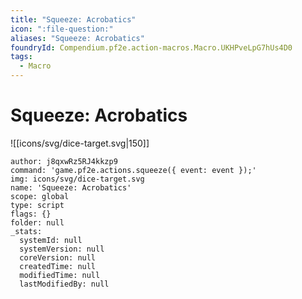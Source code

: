 ```yaml
---
title: "Squeeze: Acrobatics"
icon: ":file-question:"
aliases: "Squeeze: Acrobatics"
foundryId: Compendium.pf2e.action-macros.Macro.UKHPveLpG7hUs4D0
tags:
  - Macro
---
```


# Squeeze: Acrobatics
![[icons/svg/dice-target.svg|150]]

```Macro
author: j8qxwRz5RJ4kkzp9
command: 'game.pf2e.actions.squeeze({ event: event });'
img: icons/svg/dice-target.svg
name: 'Squeeze: Acrobatics'
scope: global
type: script
flags: {}
folder: null
_stats:
  systemId: null
  systemVersion: null
  coreVersion: null
  createdTime: null
  modifiedTime: null
  lastModifiedBy: null
```
